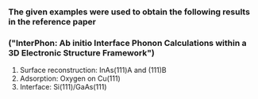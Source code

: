 ### The given examples were used to obtain the following results in the reference paper ###
### ("InterPhon: Ab initio Interface Phonon Calculations within a 3D Electronic Structure Framework") ###

1. Surface reconstruction: InAs(111)A and (111)B
2. Adsorption: Oxygen on Cu(111)
3. Interface: Si(111)/GaAs(111)
